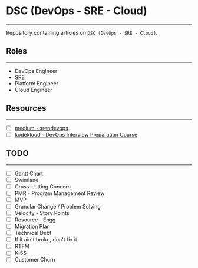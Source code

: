 # DSC (DevOps - SRE - Cloud)
---
Repository containing articles on `DSC (DevOps - SRE - Cloud)`.

## Roles
---
- DevOps Engineer
- SRE
- Platform Engineer
- Cloud Engineer

## Resources
---
- [ ] [medium - srendevops](https://medium.com/srendevops)
- [ ] [kodekloud - DevOps Interview Preparation Course](https://kodekloud.com/courses/devops-interview-prep-course/)

## TODO
---
- [ ] Gantt Chart
- [ ] Swimlane
- [ ] Cross-cutting Concern
- [ ] PMR - Program Management Review
- [ ] MVP
- [ ] Granular Change / Problem Solving
- [ ] Velocity - Story Points
- [ ] Resource - Engg
- [ ] Migration Plan
- [ ] Technical Debt
- [ ] If it ain't broke, don't fix it
- [ ] RTFM
- [ ] KISS
- [ ] Customer Churn
